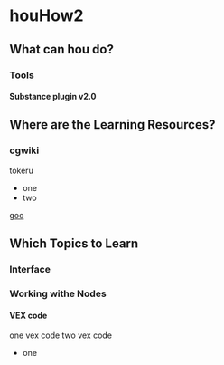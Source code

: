 # houHow2

## What can hou do?

### Tools

#### Substance plugin v2.0

## Where are the Learning Resources?

### cgwiki

tokeru

- one
- two

[goo](http://google.com)

## Which Topics to Learn

### Interface

### Working withe Nodes

#### VEX code
one vex code
two vex code
- one

